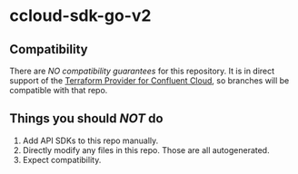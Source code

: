# ccloud-sdk-go-v2

## Compatibility

There are *NO compatibility guarantees* for this repository. It is in direct support of the [Terraform Provider for Confluent Cloud](https://github.com/confluentinc/terraform-provider-confluentcloud/), so branches will be compatible with that repo.

## Things you should *NOT* do

 1. Add API SDKs to this repo manually.
 2. Directly modify any files in this repo. Those are all autogenerated.
 3. Expect compatibility.
